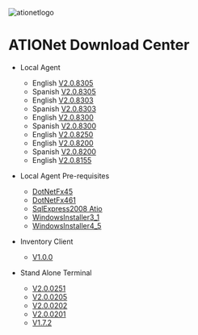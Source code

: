 
![ationetlogo](https://github.com/Ationet/ationetdocs/raw/master/Content/Images/ATIOnetLogo_250x70.png) 
# ATIONet Download Center


- Local Agent
    - English [V2.0.8305](https://www.dropbox.com/s/tdtfuyh6c7mtvcq/LA%202.0.8305%20EN.zip?dl=1)
    - Spanish [V2.0.8305](https://www.dropbox.com/s/a7jx29enurwx7aa/LA%202.0.8305%20ES.zip?dl=1)
    - English [V2.0.8303](https://www.dropbox.com/s/gv2qlezp7j8j7iy/LA%202.0.8303%20EN.zip?dl=1)
    - Spanish [V2.0.8303](https://www.dropbox.com/s/sde4smobqd9m0ft/LA%202.0.8303%20ES.zip?dl=1)
    - English [V2.0.8300](https://www.dropbox.com/s/79ptf03uqxa9vil/LA%202.0.8300%20EN.zip?dl=1)
    - Spanish [V2.0.8300](https://www.dropbox.com/s/njxslj9augqaxw5/LA%202.0.8300%20ES.zip?dl=1)
    - English [V2.0.8250](https://www.dropbox.com/s/08o5kgo27mxfq7k/LA%20v2.0.8250%20EN.zip?dl=1)
    - English [V2.0.8200](https://www.dropbox.com/s/srhltka6ykhl8g8/LA%202.0.8200%20EN.zip?dl=1)
    - Spanish [V2.0.8200](https://www.dropbox.com/s/91eueg5s2a864c0/LA%202.0.8200%20ES.zip?dl=1)
    - English [V2.0.8155](https://www.dropbox.com/s/ks83r3hd227n7lh/LA%202.0.8155%20EN.zip?dl=1)
    
- Local Agent Pre-requisites
    - [DotNetFx45](https://www.dropbox.com/sh/0tn0ojt7dxu663g/AABg0uUOmAGjfTRNxNjnn8-ra?dl=1)
    - [DotNetFx461](https://www.dropbox.com/sh/x0qtgqt3buzhfr9/AABsyITBISSDy7ZafQZkdjala?dl=1)
    - [SqlExpress2008 Atio](https://www.dropbox.com/sh/lx26m2y2skcon6j/AAAKPrUJJMc5Wp-wwHuvIiaUa?dl=1)
    - [WindowsInstaller3_1](https://www.dropbox.com/sh/tux9q81jdiyclh7/AAAerioCPLA_ujYoV-2G7UAEa?dl=1)
    - [WindowsInstaller4_5](https://www.dropbox.com/sh/mgvabdkqkqs937u/AABqq6mURy_cOPpOuaxljPh4a?dl=1)
    
- Inventory Client
    - [V1.0.0](https://www.dropbox.com/sh/r392inzpg4rm285/AABrihonblcKT6CE5eGxNNIFa?dl=1)
    
- Stand Alone Terminal
    - [V2.0.0251](https://www.dropbox.com/s/mj7vii69kqjxxpe/StandAlone%20%282.0.0251%29%20EVO.zip?dl=1)
    - [V2.0.0205](https://www.dropbox.com/s/bkwv9bz11xxthp7/StandAlone%20%282.0.0205%29%20EVO.zip?dl=1)
    - [V2.0.0202](https://www.dropbox.com/s/22cr5ph7qbnp21g/StandAlone%20%282.0.0202%29%20EVO.zip?dl=1)
    - [V2.0.0201](https://www.dropbox.com/s/1qkfybuycnai90f/StandAlone%20%282.0.0201%29%20EVO.zip?dl=1)
    - [V1.7.2](https://www.dropbox.com/sh/em66o9c4b46y7pl/AACwEBz1_Oh7CvFsgbK-iyMJa?dl=1)
